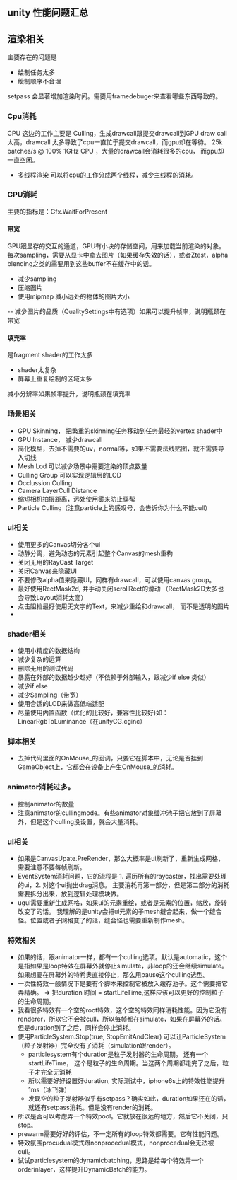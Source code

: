 ## unity 性能问题汇总

## 渲染相关
主要存在的问题是
- 绘制任务太多
- 绘制顺序不合理

setpass 会显著增加渲染时间。需要用framedebuger来查看哪些东西导致的。

### Cpu消耗
CPU 这边的工作主要是 Culling，生成drawcall跟提交drawcall到GPU
draw call 太高，drawcall 太多导致了cpu一直忙于提交drawcall，而gpu却在等待。
25k batches/s @ 100% 1GHz CPU ，大量的drawcall会消耗很多的cpu， 而gpu却一直空闲。

- 多线程渲染 可以将cpu的工作分成两个线程，减少主线程的消耗。

### GPU消耗
主要的指标是：Gfx.WaitForPresent

#### 带宽
GPU跟显存的交互的通道，GPU有小块的存储空间，用来加载当前渲染的对象。
每次sampling，需要从显卡中拿去图片（如果缓存失效的话），或者Ztest，alpha blending之类的需要用到这些buffer不在缓存中的话。
- 减少sampling
- 压缩图片
- 使用mipmap 减小远处的物体的图片大小

-- 减少图片的品质（QualitySettings中有选项）如果可以提升帧率，说明瓶颈在带宽

#### 填充率
是fragment shader的工作太多
- shader太复杂
- 屏幕上重复绘制的区域太多

减小分辨率如果帧率提升，说明瓶颈在填充率

### 场景相关

- GPU Skinning， 把繁重的skinning任务移动到任务最轻的vertex shader中
- GPU Instance， 减少drawcall
- 简化模型，去掉不需要的uv，normal等，如果不需要法线贴图，就不需要导入切线
- Mesh Lod 可以减少场景中需要渲染的顶点数量
- Culling Group 可以实现逻辑层的LOD 
- Occlussion Culling 
- Camera LayerCull Distance
- 缩短相机拍摄距离，远处使用雾来防止穿帮
- Particle Culling（注意particle上的感叹号，会告诉你为什么不能cull）

### ui相关

- 使用更多的Canvas切分各个ui
- 动静分离，避免动态的元素引起整个Canvas的mesh重构
- 关闭无用的RayCast Target
- 关闭Canvas来隐藏UI
- 不要修改alpha值来隐藏UI，同样有drawcall，可以使用canvas group。
- 最好使用RectMask2d, 并手动关闭scrollRect的滑动 （RectMask2D太多也会导致Layout消耗太高）
- 点击阻挡最好使用无文字的Text，来减少重绘和drawcall， 而不是透明的图片
- 

### shader相关

- 使用小精度的数据结构
- 减少复杂的运算
- 删除无用的测试代码
- 暴露在外部的数据越少越好（不依赖于外部输入，跟减少if else 类似）
- 减少if else
- 减少Sampling（带宽）
- 使用合适的LOD来做高低端适配
- 尽量使用内置函数（优化的比较好，兼容性比较好)如：LinearRgbToLuminance（在unityCG.cginc）


### 脚本相关
- 去掉代码里面的OnMouse_的回调，只要它在脚本中，无论是否挂到GameObject上，它都会在设备上产生OnMouse_的消耗。

### animator消耗过多。
- 控制animator的数量
- 注意animator的cullingmode。有些animator对象缓冲池子把它放到了屏幕外，但是这个culling没设置，就会大量消耗。

### ui相关
- 如果是CanvasUpate.PreRender，那么大概率是ui刷新了，重新生成网格，需要注意不要每帧刷新。
- EventSystem消耗问题，它的流程是 1. 遍历所有的raycaster，找出需要处理的ui，2. 对这个ui抛出drag消息。 主要消耗再第一部分，但是第二部分的消耗需要拆分出来，放到逻辑处理模块做。
- ugui需要重新生成网格，如果ui的元素重绘，或者是元素的位置，缩放，旋转改变了的话。 我理解的是unity会把ui元素的子mesh缝合起来，做一个缝合怪。位置或者子网格变了的话，缝合怪也需要重新制作mesh。


### 特效相关
- 如果的话，跟animator一样，都有一个culling选项。默认是automatic，这个是指如果是loop特效在屏幕外就停止simulate，非loop的还会继续simulate。如果想要在屏幕外的特希奥直接停止，那么用pause这个culling选型。
- 一次性特效一般情况下是要有个脚本来控制它被放入缓存池子。这个需要把它弄精确。 => 把duration 时间 = startLifeTime,这样应该可以更好的控制粒子的生命周期。
- 我看很多特效有一个空的root特效，这个空的特效同样消耗性能。因为它没有renderer，所以它不会被cull，所以每帧都在simulate，如果在屏幕外的话。但是duration到了之后，同样会停止消耗。
- 使用ParticleSystem.Stop(true, StopEmitAndClear) 可以让ParticleSystem（粒子发射器）完全没有了消耗（simulation跟render）。
    - particlesystem有个duration是粒子发射器的生命周期。 还有一个startLifeTime， 这个是粒子的生命周期。当这两个周期都走完了之后，粒子才完全无消耗
    - 所以需要好好设置好duration, 实际测试中，iphone6s上的特效性能提升1ms（冰飞弹）
    - 发现空的粒子发射器似乎有setpass？确实如此，duration如果还在的话，就还有setpass消耗。但是没有render的消耗。
- 所以是否可以考虑弄一个特效pool。它就放在很远的地方，然后它不关闭，只stop。
- prewarm需要好好的评估，不一定所有的loop特效都需要。它有性能问题。
- 特效氛围procudual模式跟nonprocedual模式，nonprocedual会无法被cull。
- 试试particlesystem的dynamicbatching，思路是给每个特效弄一个orderinlayer，这样提升DynamicBatch的能力。
